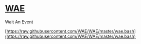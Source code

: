 # [WAE](https://github.com/WAE/WAE)

Wait An Event

[https://raw.githubusercontent.com/WAE/WAE/master/wae.bash](https://raw.githubusercontent.com/WAE/WAE/master/wae.bash)

<!-- EOM -->
